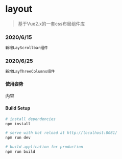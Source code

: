 # layout

> 基于Vue2.x的一套css布局组件库

### 2020/6/15
``` bash
新增LayScrollbar组件
```

### 2020/6/25
``` bash
新增LayThreeColumns组件
```

#### 使用姿势
<lay-scrollbar :native="false" :autoshow="false" >
    <div class="content">
        内容
    </div>
</lay-scrollbar>

#### Build Setup

``` bash
# install dependencies
npm install

# serve with hot reload at http://localhost:8081/
npm run dev

# build application for production
npm run build

```
